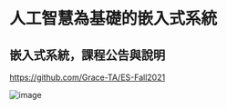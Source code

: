 # 人工智慧為基礎的嵌入式系統

## 嵌入式系統，課程公告與說明

https://github.com/Grace-TA/ES-Fall2021

![image](https://github.com/His-Lin/ES-Fall2023/assets/144580635/28908983-b2da-44a6-b911-4e1a849997c9)
